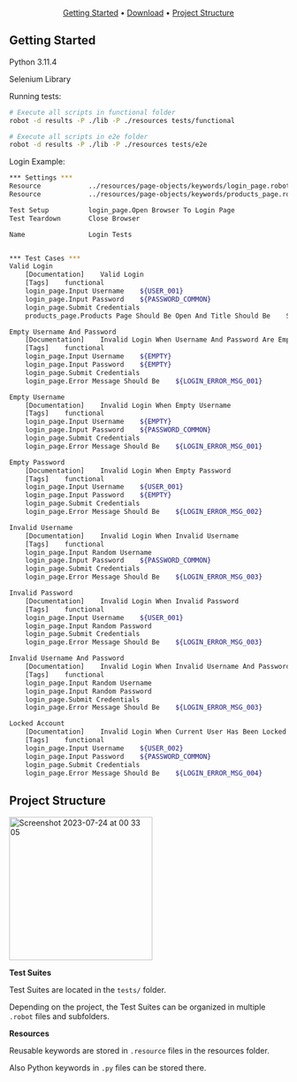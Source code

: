 <p align="center">
  <a href="#getting-started">Getting Started</a> •
  <a href="#download">Download</a> •
  <a href="#project-structure">Project Structure</a>
</p>

## Getting Started

Python 3.11.4

Selenium Library

Running tests:

```bash
# Execute all scripts in functional folder
robot -d results -P ./lib -P ./resources tests/functional
```

```bash
# Execute all scripts in e2e folder
robot -d results -P ./lib -P ./resources tests/e2e
```

Login Example:

```bash
*** Settings ***
Resource            ../resources/page-objects/keywords/login_page.robot
Resource            ../resources/page-objects/keywords/products_page.robot

Test Setup          login_page.Open Browser To Login Page
Test Teardown       Close Browser

Name                Login Tests


*** Test Cases ***
Valid Login
    [Documentation]    Valid Login
    [Tags]    functional
    login_page.Input Username    ${USER_001}
    login_page.Input Password    ${PASSWORD_COMMON}
    login_page.Submit Credentials
    products_page.Products Page Should Be Open And Title Should Be    Swag Labs

Empty Username And Password
    [Documentation]    Invalid Login When Username And Password Are Empty
    [Tags]    functional
    login_page.Input Username    ${EMPTY}
    login_page.Input Password    ${EMPTY}
    login_page.Submit Credentials
    login_page.Error Message Should Be    ${LOGIN_ERROR_MSG_001}

Empty Username
    [Documentation]    Invalid Login When Empty Username
    [Tags]    functional
    login_page.Input Username    ${EMPTY}
    login_page.Input Password    ${PASSWORD_COMMON}
    login_page.Submit Credentials
    login_page.Error Message Should Be    ${LOGIN_ERROR_MSG_001}

Empty Password
    [Documentation]    Invalid Login When Empty Password
    [Tags]    functional
    login_page.Input Username    ${USER_001}
    login_page.Input Password    ${EMPTY}
    login_page.Submit Credentials
    login_page.Error Message Should Be    ${LOGIN_ERROR_MSG_002}

Invalid Username
    [Documentation]    Invalid Login When Invalid Username
    [Tags]    functional
    login_page.Input Random Username
    login_page.Input Password    ${PASSWORD_COMMON}
    login_page.Submit Credentials
    login_page.Error Message Should Be    ${LOGIN_ERROR_MSG_003}

Invalid Password
    [Documentation]    Invalid Login When Invalid Password
    [Tags]    functional
    login_page.Input Username    ${USER_001}
    login_page.Input Random Password
    login_page.Submit Credentials
    login_page.Error Message Should Be    ${LOGIN_ERROR_MSG_003}

Invalid Username And Password
    [Documentation]    Invalid Login When Invalid Username And Password
    [Tags]    functional
    login_page.Input Random Username
    login_page.Input Random Password
    login_page.Submit Credentials
    login_page.Error Message Should Be    ${LOGIN_ERROR_MSG_003}

Locked Account
    [Documentation]    Invalid Login When Current User Has Been Locked
    [Tags]    functional
    login_page.Input Username    ${USER_002}
    login_page.Input Password    ${PASSWORD_COMMON}
    login_page.Submit Credentials
    login_page.Error Message Should Be    ${LOGIN_ERROR_MSG_004}

```

## Project Structure

<img width="259" alt="Screenshot 2023-07-24 at 00 33 05" src="https://github.com/namnh663/robot/assets/74748329/c94b8d43-a1c4-4a9a-aa9f-02b2783d9be5">

**Test Suites**

Test Suites are located in the `tests/` folder.

Depending on the project, the Test Suites can be organized in multiple `.robot` files and subfolders.

**Resources**

Reusable keywords are stored in `.resource` files in the resources folder.

Also Python keywords in `.py` files can be stored there.
